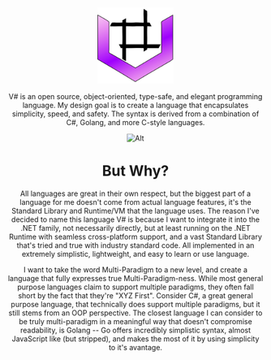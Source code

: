<!DOCTYPE html>
<html lang="en">
<div style="text-align:center">
    <p>
        <img src="media/logo%20(2).png" alt="V# Logo" width="150" height="150" /><br> 
    </p>
        <p>
            V# is an open source, object-oriented, type-safe, and elegant programming language. My design goal is to create a language that encapsulates simplicity, speed, and safety.
            The syntax is derived from a combination of C#, Golang, and more C-style languages.
        </p>

![Alt](https://repobeats.axiom.co/api/embed/6d8f47f3967c094a9ef2983c16f27733a996d835.svg "Repobeats Analytics Image")
        <h1>But Why?</h1>
        <p>
            All languages are great in their own respect, but the biggest part of a language for me doesn't come from actual
            language features, it's the Standard Library and Runtime/VM that the language uses. The reason I've decided to name
            this language V# is because I want to integrate it into the .NET family, not necessarily directly, but at least running
            on the .NET Runtime with seamless cross-platform support, and a vast Standard Library that's tried and true with industry
            standard code. All implemented in an extremely simplistic, lightweight, and easy to learn or use language.
        </p>
        <p>
            I want to take the word Multi-Paradigm to a new level, and create a language that fully expresses true Multi-Paradigm-ness.
            While most general purpose languages claim to support multiple paradigms, they often fall short by the fact that they're "XYZ First".
            Consider C#, a great general purpose language, that technically does support multiple paradigms, but it still stems from an OOP perspective.
            The closest language I can consider to be truly multi-paradigm in a meaningful way that doesn't compromise readability, is Golang --
            Go offers incredibly simplistic syntax, almost JavaScript like (but stripped), and makes the most of it by using simplicity to it's avantage. 
        </p>
</div>
</html>

